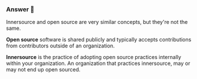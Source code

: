 ### Answer :crystal_ball:

Innersource and open source are very similar concepts, but they're not the same.

**Open source** software is shared publicly and typically accepts contributions from contributors outside of an organization.

**Innersource** is the practice of adopting open source practices internally within your organization. An organization that practices innersource, may or may not end up open sourced.